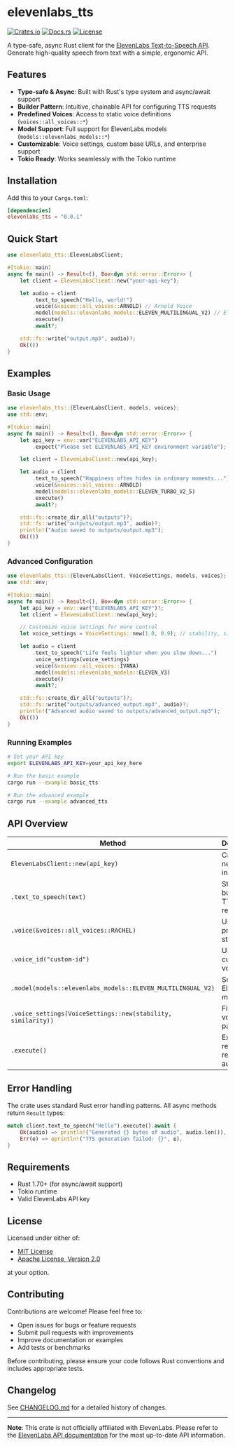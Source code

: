 # elevenlabs_tts

[![Crates.io](https://img.shields.io/crates/v/elevenlabs_tts.svg)](https://crates.io/crates/elevenlabs_tts)
[![Docs.rs](https://docs.rs/elevenlabs_tts/badge.svg)](https://docs.rs/elevenlabs_tts)
[![License](https://img.shields.io/badge/license-MIT%20OR%20Apache--2.0-blue)](#license)

A type-safe, async Rust client for the [ElevenLabs Text-to-Speech API](https://elevenlabs.io). Generate high-quality speech from text with a simple, ergonomic API.

## Features

- **Type-safe & Async**: Built with Rust's type system and async/await support
- **Builder Pattern**: Intuitive, chainable API for configuring TTS requests
- **Predefined Voices**: Access to static voice definitions (`voices::all_voices::*`)
- **Model Support**: Full support for ElevenLabs models (`models::elevenlabs_models::*`)
- **Customizable**: Voice settings, custom base URLs, and enterprise support
- **Tokio Ready**: Works seamlessly with the Tokio runtime

## Installation

Add this to your `Cargo.toml`:

```toml
[dependencies]
elevenlabs_tts = "0.0.1"
```

## Quick Start

```rust
use elevenlabs_tts::ElevenLabsClient;

#[tokio::main]
async fn main() -> Result<(), Box<dyn std::error::Error>> {
    let client = ElevenLabsClient::new("your-api-key");

    let audio = client
        .text_to_speech("Hello, world!")
        .voice(&voices::all_voices::ARNOLD) // Arnold Voice
        .model(models::elevanlabs_models::ELEVEN_MULTILINGUAL_V2) // Eleven Multilingual v2
        .execute()
        .await?;

    std::fs::write("output.mp3", audio)?;
    Ok(())
}
```

## Examples

### Basic Usage

```rust
use elevenlabs_tts::{ElevenLabsClient, models, voices};
use std::env;

#[tokio::main]
async fn main() -> Result<(), Box<dyn std::error::Error>> {
    let api_key = env::var("ELEVENLABS_API_KEY")
        .expect("Please set ELEVENLABS_API_KEY environment variable");

    let client = ElevenLabsClient::new(api_key);

    let audio = client
        .text_to_speech("Happiness often hides in ordinary moments...")
        .voice(&voices::all_voices::ARNOLD)
        .model(models::elevenlabs_models::ELEVEN_TURBO_V2_5)
        .execute()
        .await?;

    std::fs::create_dir_all("outputs")?;
    std::fs::write("outputs/output.mp3", audio)?;
    println!("Audio saved to outputs/output.mp3");
    Ok(())
}
```

### Advanced Configuration

```rust
use elevenlabs_tts::{ElevenLabsClient, VoiceSettings, models, voices};
use std::env;

#[tokio::main]
async fn main() -> Result<(), Box<dyn std::error::Error>> {
    let api_key = env::var("ELEVENLABS_API_KEY")?;
    let client = ElevenLabsClient::new(api_key);

    // Customize voice settings for more control
    let voice_settings = VoiceSettings::new(1.0, 0.9); // stability, similarity_boost

    let audio = client
        .text_to_speech("Life feels lighter when you slow down...")
        .voice_settings(voice_settings)
        .voice(&voices::all_voices::IVANA)
        .model(models::elevenlabs_models::ELEVEN_V3)
        .execute()
        .await?;

    std::fs::create_dir_all("outputs")?;
    std::fs::write("outputs/advanced_output.mp3", audio)?;
    println!("Advanced audio saved to outputs/advanced_output.mp3");
    Ok(())
}
```

### Running Examples

```bash
# Set your API key
export ELEVENLABS_API_KEY=your_api_key_here

# Run the basic example
cargo run --example basic_tts

# Run the advanced example
cargo run --example advanced_tts
```

## API Overview

| Method                                                       | Description                               |
| ------------------------------------------------------------ | ----------------------------------------- |
| `ElevenLabsClient::new(api_key)`                             | Create a new client instance              |
| `.text_to_speech(text)`                                      | Start building a TTS request              |
| `.voice(&voices::all_voices::RACHEL)`                        | Use a predefined static voice             |
| `.voice_id("custom-id")`                                     | Use a custom voice ID                     |
| `.model(models::elevenlabs_models::ELEVEN_MULTILINGUAL_V2)`  | Select an ElevenLabs model                |
| `.voice_settings(VoiceSettings::new(stability, similarity))` | Fine-tune voice parameters                |
| `.execute()`                                                 | Execute the request and return audio data |

## Error Handling

The crate uses standard Rust error handling patterns. All async methods return `Result` types:

```rust
match client.text_to_speech("Hello").execute().await {
    Ok(audio) => println!("Generated {} bytes of audio", audio.len()),
    Err(e) => eprintln!("TTS generation failed: {}", e),
}
```

## Requirements

- Rust 1.70+ (for async/await support)
- Tokio runtime
- Valid ElevenLabs API key

## License

Licensed under either of:

- [MIT License](LICENSE-MIT)
- [Apache License, Version 2.0](LICENSE-APACHE)

at your option.

## Contributing

Contributions are welcome! Please feel free to:

- Open issues for bugs or feature requests
- Submit pull requests with improvements
- Improve documentation or examples
- Add tests or benchmarks

Before contributing, please ensure your code follows Rust conventions and includes appropriate tests.

## Changelog

See [CHANGELOG.md](CHANGELOG.md) for a detailed history of changes.

---

**Note**: This crate is not officially affiliated with ElevenLabs. Please refer to the [ElevenLabs API documentation](https://elevenlabs.io/docs) for the most up-to-date API information.
